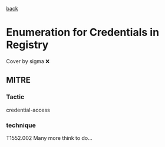 [back](../index.md)
# Enumeration for Credentials in Registry
Cover by sigma :x: 
## MITRE
### Tactic
credential-access
### technique
T1552.002
Many more think to do...